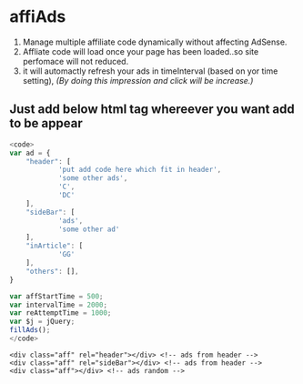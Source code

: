 # affiAds
1. Manage multiple affiliate code dynamically without affecting AdSense. 
2. Affliate code will load once your page has been loaded..so site perfomace will not reduced.
3. it will automactly refresh your ads in timeInterval (based on yor time setting), <i>(By doing this impression and click will be increase.)</i>

<h2>Just add below html tag whereever you want add to be appear</h2>

```javascript
<code>
var ad = {
    "header": [
			'put add code here which fit in header',
			'some other ads',
			'C',
			'DC'
	],
	"sideBar": [
			'ads',
			'some other ad'
	],
	"inArticle": [
			'GG'
	],
	"others": [],
}

var affStartTime = 500;
var intervalTime = 2000;
var reAttemptTime = 1000;
var $j = jQuery;
fillAds();
</code>
```

```
<div class="aff" rel="header"></div> <!-- ads from header -->
<div class="aff" rel="sideBar"></div> <!-- ads from header -->
<div class="aff"></div> <!-- ads random -->
```
